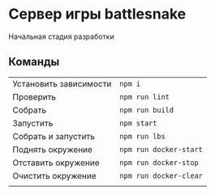 # Сервер игры battlesnake

Начальная стадия разработки

## Команды

|                        |                        |
|------------------------|:-----------------------|
| Установить зависимости | `npm i`                |
| Проверить              | `npm run lint`         |
| Собрать                | `npm run build`        |
| Запустить              | `npm start`            |
| Собрать и запустить    | `npm run lbs`          |
| Поднять окружение      | `npm run docker-start` |
| Отставить окружение    | `npm run docker-stop`  |
| Очистить окружение     | `npm run docker-clear` |
|                        |                        |
